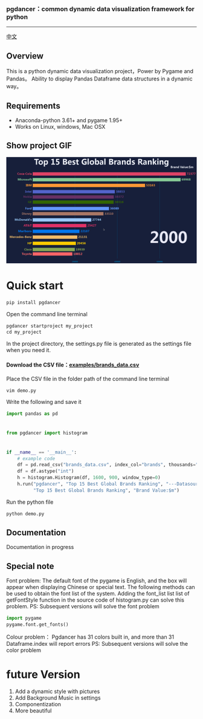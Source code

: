 ### pgdancer：common dynamic data visualization framework for python
-----

[中文](README.md)


## Overview
This is a python dynamic data visualization project，Power by Pygame and Pandas。
Ability to display Pandas Dataframe data structures in a dynamic way。

## Requirements
* Anaconda-python 3.61+ and pygame 1.95+
* Works on Linux, windows, Mac OSX

## Show project GIF

![image](docs/images/demo.gif)

# Quick start

```python
pip install pgdancer
```

Open the command line terminal

```python
pgdancer startproject my_project
cd my_project
```

In the project directory, the settings.py file is generated as the settings file when you need it.
#### Download the CSV file：[examples/brands_data.csv](examples/brands_data.csv)
Place the CSV file in the folder path of the command line terminal

```python
vim demo.py
```

Write the following and save it

```python
import pandas as pd


from pgdancer import histogram


if __name__ == '__main__':
    # example code
    df = pd.read_csv("brands_data.csv", index_col="brands", thousands=",").fillna(0)
    df = df.astype("int")
    h = histogram.Histogram(df, 1600, 900, window_type=0)
    h.run("pgdancer", "Top 15 Best Global Brands Ranking", "---Datasource:https://www.interbrand.com", \
          "Top 15 Best Global Brands Ranking", "Brand Value:$m")

```

Run the python file
```python
python demo.py
```

## Documentation
Documentation in progress

## Special note
Font problem: The default font of the pygame is English, and the box will appear when displaying Chinese or special text.
The following methods can be used to obtain the font list of the system. Adding the font_list list list of getFontStyle function in the source code of histogram.py can solve this problem.
PS: Subsequent versions will solve the font problem
```python
import pygame
pygame.font.get_fonts()
```
Colour problem：
Pgdancer has 31 colors built in, and more than 31 Dataframe.index will report errors
PS: Subsequent versions will solve the color problem

# future Version
1. Add a dynamic style with pictures
2. Add Background Music in settings
3. Componentization
4. More beautiful 
